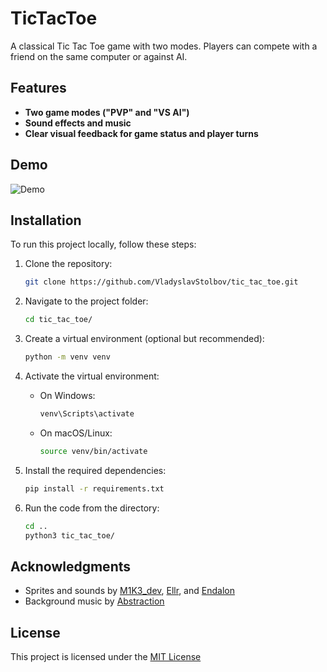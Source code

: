 # TicTacToe

A classical Tic Tac Toe game with two modes. Players can compete with a friend on the same computer or against AI.

## Features

- **Two game modes ("PVP" and "VS AI")**
- **Sound effects and music**
- **Clear visual feedback for game status and player turns**

## Demo

![Demo](https://github.com/VladyslavStolbov/tic_tac_toe/assets/124466211/c4ffad0f-2f69-4919-9b0a-d906da0473cc)

## Installation

To run this project locally, follow these steps:

1. Clone the repository:

    ```bash
    git clone https://github.com/VladyslavStolbov/tic_tac_toe.git
    ```

2. Navigate to the project folder:

    ```bash
    cd tic_tac_toe/
    ```

3. Create a virtual environment (optional but recommended):

    ```bash
    python -m venv venv
    ```

4. Activate the virtual environment:

    - On Windows:

        ```bash
        venv\Scripts\activate
        ```

    - On macOS/Linux:

        ```bash
        source venv/bin/activate
        ```

5. Install the required dependencies:

    ```bash
    pip install -r requirements.txt
    ```
   
6. Run the code from the directory:

    ```bash
    cd ..
    python3 tic_tac_toe/
    ```

## Acknowledgments

- Sprites and sounds by [M1K3_dev](https://m1k3-dev.itch.io/tic-tac-toe-asset-pack), [Ellr](https://ellr.itch.io/universal-ui-soundpack), and [Endalon](https://endalon.itch.io/game-ui-sounds-vol-1-freebies-endalon-studios)
- Background music by [Abstraction](http://abstractionmusic.bandcamp.com/)

## License

This project is licensed under the [MIT License](https://choosealicense.com/licenses/mit/)
